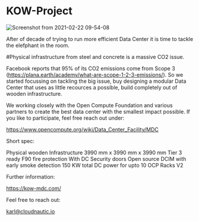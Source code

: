 # KOW-Project


![Screenshot from 2021-02-22 09-54-08](https://user-images.githubusercontent.com/79994626/117145156-1e0f4300-adb3-11eb-9172-b694dbd8fdf9.png)


After of decade of trying to run more efficient Data Center it is time to tackle the elefphant in the room. 

#Physical infrastructure from steel and concrete is a massive CO2 issue.

Facebook reports that 95% of its CO2 emissions come from Scope 3 (https://plana.earth/academy/what-are-scope-1-2-3-emissions/).
So we started focussing on tackling the big issue, buy designing a modular Data Center that uses as little recources a possible, 
build completely out of wooden infrastructure. 

We working closely with the Open Compute Foundation and various partners to create the best data center with the smallest impact possible. 
If you like to participate, feel free reach out under: 

https://www.opencompute.org/wiki/Data_Center_Facility/MDC

Short spec:

Physical wooden Infrastructure 3990 mm x 3990 mm x 3990 mm
Tier 3 ready
F90 fire protection
With DC Security doors
Open source DCIM with early smoke detection
150 KW total DC power
for upto 10 OCP Racks V2


Further information: 

https://kow-mdc.com/

Feel free to reach out: 

karl@cloudnautic.io

